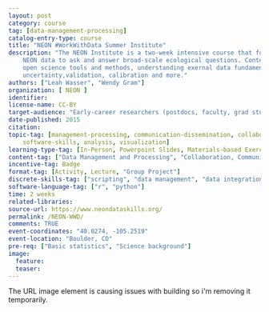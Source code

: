```yaml
---
layout: post
category: course
tag: [data-management-processing]
catalog-entry-type: course
title: "NEON #WorkWithData Summer Institute"
description: "The NEON Institute is a two-week intensive course that focuses on the use of 
	NEON data to ask and answer broad-scale ecological questions. Content focusing on using 
	open science tools and methods, understanding exernal data fundamentals including metadata, 
	uncertainty,validation, calibration and more."
authors: ["Leah Wasser", "Wendy Gram"]
organization: [ NEON ] 
identifier: 
license-name: CC-BY
target-audience: "Early-career researchers (postdocs, faculty, grad students)"
date-published: 2015
citation: 
topic-tag: [management-processing, communication-dissemination, collaboration-synthesis,
	software-skills, analysis, visualization]
learning-type-tag: [In-Person, Powerpoint Slides, Materials-based Exercise, Lecture]
content-tag: ["Data Management and Processing", "Collaboration, Communication, and Dissemination", "Software Skills for Science", "Analysis", "Visualization"]
incentive-tag: Badge
format-tag: [Activity, Lecture, "Group Project"]
discrete-skills-tag: ["scripting", "data management", "data integration", "data munging", "quality analysis", "workflows", "software testing", "software design", "communication", "collaboration", "meta-analysis"]
software-language-tag: ["r", "python"]
time: 2 weeks
related-libraries:
source-url: https://www.neondataskills.org/
permalink: /NEON-WWD/
comments: TRUE
event-coordinates: "40.0274, -105.2519"
event-location: "Boulder, CO"
pre-req: ["Basic statistics", "Science background"]
image: 
  feature: 
  teaser:
---
```


The URL image element is causing issues with building so i'm removing it temporarily.
